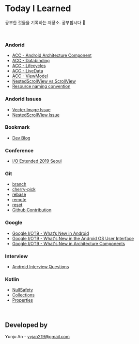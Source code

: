 # Today I Learned
공부한 것들을 기록하는 저장소. 공부합시다 📝

<br>

### Andorid
- [ACC - Android Architecture Component](https://github.com/yyjan/TIL/blob/master/android/ACC_AndroidArchitectureComponent.md)
- [ACC - Databinding](https://github.com/yyjan/TIL/blob/master/android/ACC_Databinding.md)
- [ACC - Lifecycles](https://github.com/yyjan/TIL/blob/master/android/ACC_Lifecycles.md)
- [ACC - LiveData](https://github.com/yyjan/TIL/blob/master/android/ACC_LiveData.md)
- [ACC - ViewModel](https://github.com/yyjan/TIL/blob/master/android/ACC_ViewModel.md)
- [NestedScrollView vs ScrollView](https://github.com/yyjan/TIL/blob/master/android/NestedScrollView_vs_ScrollView.md)
- [Resource naming convention](https://github.com/yyjan/TIL/blob/master/android/ResourceNamingConvention.md)

### Andorid Issues
- [Vecter Image Issue](https://github.com/yyjan/TIL/blob/master/android_issues/issue_vecter_image.md)
- [NestedScrollView Issue](https://github.com/yyjan/TIL/blob/master/android_issues/issue_nested_scrollview.md)

### Bookmark
- [Dev Blog](https://github.com/yyjan/TIL/blob/master/bookmark/DevBlog.md)

### Conference
- [I/O Extended 2019 Seoul](https://github.com/yyjan/TIL/blob/master/conference/Io_extended_2019_seoul.md)

### Git
- [branch](https://github.com/yyjan/TIL/blob/master/git/branch.md)
- [cherry-pick](https://github.com/yyjan/TIL/blob/master/git/cherry-pick.md)
- [rebase](https://github.com/yyjan/TIL/blob/master/git/rebase.md)
- [remote](https://github.com/yyjan/TIL/blob/master/git/remote.md)
- [reset](https://github.com/yyjan/TIL/blob/master/git/reset.md)
- [Github Contribution](https://github.com/yyjan/TIL/blob/master/git/github_contributions.md)

### Google
- [Google I/O’19 - What’s New in Android](https://github.com/yyjan/TIL/blob/master/google/2019_IO_What%E2%80%99sNewInAndroid.md)
- [Google I/O’19 - What's New in the Android OS User Interface](https://github.com/yyjan/TIL/blob/master/google/2019_IO_What'sNewInTheAndroidOSUserInterface.md)
- [Google I/O’19 - What's New in Architecture Components](https://github.com/yyjan/TIL/blob/master/google/2019_IO_What'sNewInArchitectureComponents.md)

### Interview
- [Android Interview Questions](https://github.com/yyjan/TIL/blob/master/interview/AndroidInterviewQuestions.md)

### Kotlin
- [NullSafety](https://github.com/yyjan/TIL/blob/master/kotlin/NullSafety.md)
- [Collections](https://github.com/yyjan/TIL/blob/master/kotlin/collections.md)
- [Properties](https://github.com/yyjan/TIL/blob/master/kotlin/Properties.md)
<br>

## Developed by
Yunju An - yyjan219@gmail.com
